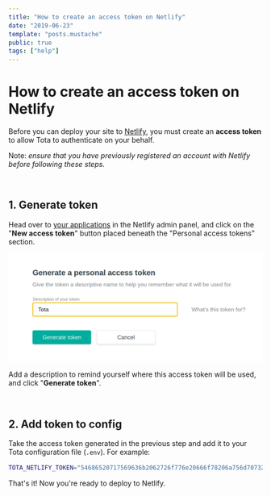 ```yaml
---
title: "How to create an access token on Netlify"
date: "2019-06-23"
template: "posts.mustache"
public: true
tags: ["help"]
---
```


# How to create an access token on Netlify

Before you can deploy your site to [Netlify](https://netlify.com/), you must
create an **access token** to allow Tota to authenticate on your behalf.

Note: _ensure that you have previously registered an account with Netlify before
following these steps._

<br>

## 1. Generate token

Head over to [your applications](https://app.netlify.com/user/applications) in
the Netlify admin panel, and click on the "**New access token**" button placed
beneath the "Personal access tokens" section.

![Enter a description](/assets/img/posts/create-access-token-netlify.png)

Add a description to remind yourself where this access token will be used,
and click "**Generate token**".

<br>

## 2. Add token to config

Take the access token generated in the previous step and add it to your Tota
configuration file (`.env`). For example:

```bash
TOTA_NETLIFY_TOKEN="54686520717569636b2062726f776e20666f78206a756d7073206f7665722031"
```

That's it! Now you're ready to deploy to Netlify.

